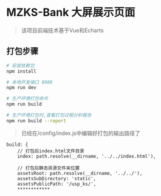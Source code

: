 # MZKS-Bank 大屏展示页面

> 该项目前端技术基于Vue和Echarts
 

## 打包步骤

``` bash
# 安装依赖包
npm install

# 本地开发端口 8080
npm run dev

# 生产环境打包命令
npm run build

# 生产环境打包时,查看打包过程分析报告
npm run build --report
```

> 已经在/config/index.js中编辑好打包的输出路径了

````     
build: {
    // 打包后index.html文件目录
    index: path.resolve(__dirname, '../../index.html'),

    // 打包后静态资源文件夹位置
    assetsRoot: path.resolve(__dirname, '../../'),
    assetsSubDirectory: 'static',
    assetsPublicPath: '/usp_ks/',  
    ************
````
